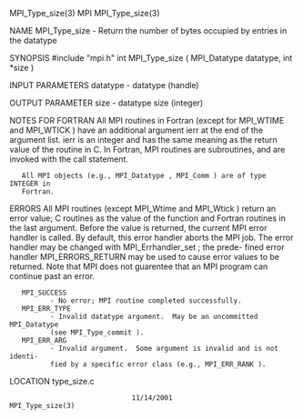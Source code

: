 MPI_Type_size(3)                      MPI                     MPI_Type_size(3)



NAME
       MPI_Type_size  -  Return the number of bytes occupied by entries in the
       datatype

SYNOPSIS
       #include "mpi.h"
       int MPI_Type_size ( MPI_Datatype datatype, int *size )

INPUT PARAMETERS
       datatype
              - datatype (handle)


OUTPUT PARAMETER
       size   - datatype size (integer)


NOTES FOR FORTRAN
       All MPI routines in Fortran (except for MPI_WTIME and MPI_WTICK )  have
       an  additional  argument ierr at the end of the argument list.  ierr is
       an integer and has the same meaning as the return value of the  routine
       in  C.   In Fortran, MPI routines are subroutines, and are invoked with
       the call statement.

       All MPI objects (e.g., MPI_Datatype , MPI_Comm ) are of type INTEGER in
       Fortran.


ERRORS
       All  MPI  routines  (except  MPI_Wtime  and MPI_Wtick ) return an error
       value; C routines as the value of the function and Fortran routines  in
       the last argument.  Before the value is returned, the current MPI error
       handler is called.  By default, this error handler aborts the MPI  job.
       The  error  handler may be changed with MPI_Errhandler_set ; the prede-
       fined error handler MPI_ERRORS_RETURN may be used to cause error values
       to  be  returned.  Note that MPI does not guarentee that an MPI program
       can continue past an error.

       MPI_SUCCESS
              - No error; MPI routine completed successfully.
       MPI_ERR_TYPE
              - Invalid datatype argument.  May be an uncommitted MPI_Datatype
              (see MPI_Type_commit ).
       MPI_ERR_ARG
              - Invalid argument.  Some argument is invalid and is not identi-
              fied by a specific error class (e.g., MPI_ERR_RANK ).

LOCATION
       type_size.c



                                  11/14/2001                  MPI_Type_size(3)
